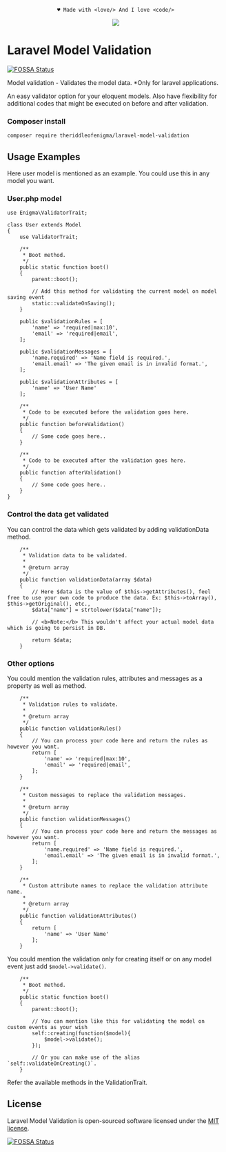 <p align="center"><code>&hearts; Made with &lt;love/&gt; And I love &lt;code/&gt;</code></p>

<p align="center">
<a href="https://app.fossa.com/projects/git%2Bgithub.com%2Ftheriddleofenigma%2Flaravel-model-validation?ref=badge_shield" alt="FOSSA Status"><img src="https://app.fossa.com/api/projects/git%2Bgithub.com%2Ftheriddleofenigma%2Flaravel-model-validation.svg?type=shield"/></a>
</p>

# Laravel Model Validation
[![FOSSA Status](https://app.fossa.io/api/projects/git%2Bgithub.com%2Ftheriddleofenigma%2Flaravel-model-validation.svg?type=shield)](https://app.fossa.io/projects/git%2Bgithub.com%2Ftheriddleofenigma%2Flaravel-model-validation?ref=badge_shield)

Model validation - Validates the model data. *Only for laravel applications.

An easy validator option for your eloquent models. Also have flexibility for additional codes that might be executed on before and after validation.

### Composer install
```shell
composer require theriddleofenigma/laravel-model-validation
```

## Usage Examples
Here user model is mentioned as an example. You could use this in any model you want.

### User.php model
    use Enigma\ValidatorTrait;

    class User extends Model
    {
        use ValidatorTrait;

        /**
         * Boot method.
         */
        public static function boot()
        {
            parent::boot();

            // Add this method for validating the current model on model saving event
            static::validateOnSaving();
        }

        public $validationRules = [
            'name' => 'required|max:10',
            'email' => 'required|email',
        ];

        public $validationMessages = [
            'name.required' => 'Name field is required.',
            'email.email' => 'The given email is in invalid format.',
        ];

        public $validationAttributes = [
            'name' => 'User Name'
        ];

        /**
         * Code to be executed before the validation goes here.
         */
        public function beforeValidation()
        {
            // Some code goes here..
        }

        /**
         * Code to be executed after the validation goes here.
         */
        public function afterValidation()
        {
            // Some code goes here..
        }
    }

### Control the data get validated
You can control the data which gets validated by adding validationData method.

        /**
         * Validation data to be validated.
         *
         * @return array
         */
        public function validationData(array $data)
        {
            // Here $data is the value of $this->getAttributes(), feel free to use your own code to produce the data. Ex: $this->toArray(), $this->getOriginal(), etc.,
            $data["name"] = strtolower($data["name"]);

            // <b>Note:</b> This wouldn't affect your actual model data which is going to persist in DB.
            
            return $data;
        }

### Other options
You could mention the validation rules, attributes and messages as a property as well as method.

        /**
         * Validation rules to validate.
         *
         * @return array
         */
        public function validationRules()
        {
            // You can process your code here and return the rules as however you want.
            return [
                'name' => 'required|max:10',
                'email' => 'required|email',
            ];
        }

        /**
         * Custom messages to replace the validation messages.
         *
         * @return array
         */
        public function validationMessages()
        {
            // You can process your code here and return the messages as however you want.
            return [
                'name.required' => 'Name field is required.',
                'email.email' => 'The given email is in invalid format.',
            ];
        }

        /**
         * Custom attribute names to replace the validation attribute name.
         *
         * @return array
         */
        public function validationAttributes()
        {
            return [
                'name' => 'User Name'
            ];
        }

You could mention the validation only for creating itself or on any model event just add `$model->validate()`.

        /**
         * Boot method.
         */
        public static function boot()
        {
            parent::boot();

            // You can mention like this for validating the model on custom events as your wish
            self::creating(function($model){
                $model->validate();
            });

            // Or you can make use of the alias `self::validateOnCreating()`.
        }

Refer the available methods in the ValidationTrait.

## License

Laravel Model Validation is open-sourced software licensed under the [MIT license](https://opensource.org/licenses/MIT).


[![FOSSA Status](https://app.fossa.io/api/projects/git%2Bgithub.com%2Ftheriddleofenigma%2Flaravel-model-validation.svg?type=large)](https://app.fossa.io/projects/git%2Bgithub.com%2Ftheriddleofenigma%2Flaravel-model-validation?ref=badge_large)
